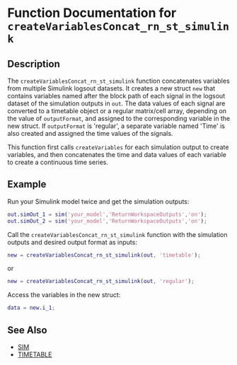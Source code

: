 # Function Documentation for `createVariablesConcat_rn_st_simulink`

## Description

The `createVariablesConcat_rn_st_simulink` function concatenates variables from multiple Simulink logsout datasets. It creates a new struct `new` that contains variables named after the block path of each signal in the logsout dataset of the simulation outputs in `out`. The data values of each signal are converted to a timetable object or a regular matrix/cell array, depending on the value of `outputFormat`, and assigned to the corresponding variable in the new struct. If `outputFormat` is 'regular', a separate variable named 'Time' is also created and assigned the time values of the signals.

This function first calls `createVariables` for each simulation output to create variables, and then concatenates the time and data values of each variable to create a continuous time series.

## Example

Run your Simulink model twice and get the simulation outputs:

```matlab
out.simOut_1 = sim('your_model','ReturnWorkspaceOutputs','on');
out.simOut_2 = sim('your_model','ReturnWorkspaceOutputs','on');
```

Call the `createVariablesConcat_rn_st_simulink` function with the simulation outputs and desired output format as inputs:

```matlab
new = createVariablesConcat_rn_st_simulink(out, 'timetable');
```

or

```matlab
new = createVariablesConcat_rn_st_simulink(out, 'regular');
```

Access the variables in the new struct:

```matlab
data = new.i_1;
```

## See Also

- [SIM](https://www.mathworks.com/help/simulink/slref/sim.html)
- [TIMETABLE](https://www.mathworks.com/help/matlab/ref/timetable.html)

